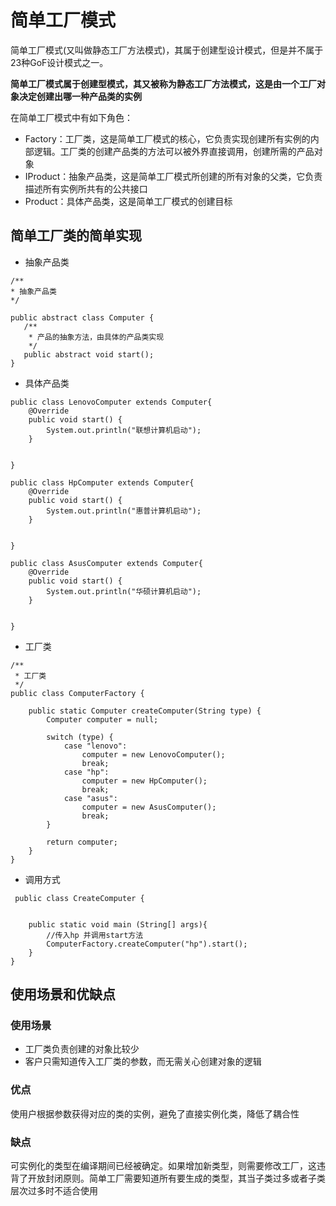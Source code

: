 # 简单工厂模式
简单工厂模式(又叫做静态工厂方法模式)，其属于创建型设计模式，但是并不属于23种GoF设计模式之一。

**简单工厂模式属于创建型模式，其又被称为静态工厂方法模式，这是由一个工厂对象决定创建出哪一种产品类的实例**

在简单工厂模式中有如下角色：
- Factory：工厂类，这是简单工厂模式的核心，它负责实现创建所有实例的内部逻辑。工厂类的创建产品类的方法可以被外界直接调用，创建所需的产品对象
- IProduct：抽象产品类，这是简单工厂模式所创建的所有对象的父类，它负责描述所有实例所共有的公共接口
- Product：具体产品类，这是简单工厂模式的创建目标


## 简单工厂类的简单实现
- 抽象产品类
 ```
 /**
 * 抽象产品类
 */

public abstract class Computer {
    /**
     * 产品的抽象方法，由具体的产品类实现
     */
    public abstract void start();
}

 ```

- 具体产品类
```
public class LenovoComputer extends Computer{
    @Override
    public void start() {
        System.out.println("联想计算机启动");
    }


}

```
```
public class HpComputer extends Computer{
    @Override
    public void start() {
        System.out.println("惠普计算机启动");
    }

    
}

```
```
public class AsusComputer extends Computer{
    @Override
    public void start() {
        System.out.println("华硕计算机启动");
    }

    
}

```


- 工厂类
```
/**
 * 工厂类
 */
public class ComputerFactory {

    public static Computer createComputer(String type) {
        Computer computer = null;

        switch (type) {
            case "lenovo":
                computer = new LenovoComputer();
                break;
            case "hp":
                computer = new HpComputer();
                break;
            case "asus":
                computer = new AsusComputer();
                break;
        }

        return computer;
    }
}

```
- 调用方式
```
 public class CreateComputer {


    public static void main (String[] args){
        //传入hp 并调用start方法
        ComputerFactory.createComputer("hp").start();
    }
}   
```

## 使用场景和优缺点
### 使用场景
- 工厂类负责创建的对象比较少
- 客户只需知道传入工厂类的参数，而无需关心创建对象的逻辑

### 优点
使用户根据参数获得对应的类的实例，避免了直接实例化类，降低了耦合性

### 缺点
可实例化的类型在编译期间已经被确定。如果增加新类型，则需要修改工厂，这违背了开放封闭原则。简单工厂需要知道所有要生成的类型，其当子类过多或者子类层次过多时不适合使用



